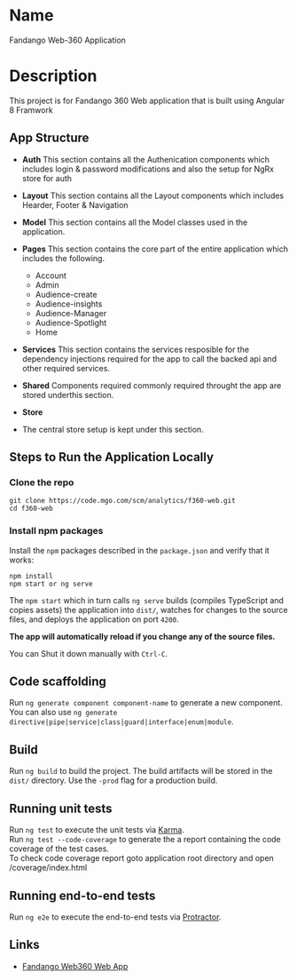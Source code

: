 # Name
Fandango Web-360 Application

# Description

This project is for Fandango 360 Web application that is built using Angular 8 Framwork

## App Structure

- **Auth**
    This section contains all the Authenication components which includes login & password modifications and also the setup for NgRx store for auth

- **Layout**
    This section contains all the Layout components which includes Hearder, Footer & Navigation

- **Model**
    This section contains all the Model classes used in the application.

- **Pages**
    This section contains the core part of the entire application which includes the following.
    - Account
    - Admin
    - Audience-create
    - Audience-insights
    - Audience-Manager
    - Audience-Spotlight
    - Home

- **Services**
    This section contains the services resposible for the dependency injections required for the app to call the backed api and other required services.

- **Shared**
    Components required commonly required throught the app are stored underthis section.

- **Store**
- The central store setup is kept under this section.


## Steps to Run the Application Locally

### Clone the repo

```shell
git clone https://code.mgo.com/scm/analytics/f360-web.git
cd f360-web
```

### Install npm packages

Install the `npm` packages described in the `package.json` and verify that it works:

```shell
npm install
npm start or ng serve
```

The `npm start` which in turn calls `ng serve` builds (compiles TypeScript and copies assets) the application into `dist/`, watches for changes to the source files, and deploys the application on port `4200`. 

**The app will automatically reload if you change any of the source files.**

You can Shut it down manually with `Ctrl-C`.

## Code scaffolding

Run `ng generate component component-name` to generate a new component. You can also use `ng generate directive|pipe|service|class|guard|interface|enum|module`.

## Build

Run `ng build` to build the project. The build artifacts will be stored in the `dist/` directory. Use the `-prod` flag for a production build.

## Running unit tests

Run `ng test` to execute the unit tests via [Karma](https://karma-runner.github.io). <br>
Run `ng test --code-coverage` to generate the a report containing the code coverage of the test cases. <br>
To check code coverage report goto application root directory and open /coverage/index.html 

## Running end-to-end tests

Run `ng e2e` to execute the end-to-end tests via [Protractor](http://www.protractortest.org/).

## Links
- [Fandango Web360 Web App](https://code.mgo.com/projects/ANALYTICS/repos/f360-web/browse "360 Web App")

